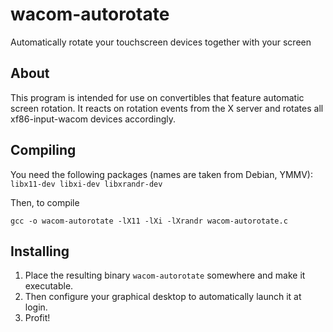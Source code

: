# wacom-autorotate
Automatically rotate your touchscreen devices together with your screen

## About
This program is intended for use on convertibles that feature automatic screen rotation. It reacts on rotation events from the X server and rotates all xf86-input-wacom devices accordingly.

## Compiling
You need the following packages (names are taken from Debian, YMMV): `libx11-dev libxi-dev libxrandr-dev`

Then, to compile

`gcc -o wacom-autorotate -lX11 -lXi -lXrandr wacom-autorotate.c`

## Installing
1. Place the resulting binary `wacom-autorotate` somewhere and make it executable.
2. Then configure your graphical desktop to automatically launch it at login.
3. Profit!
